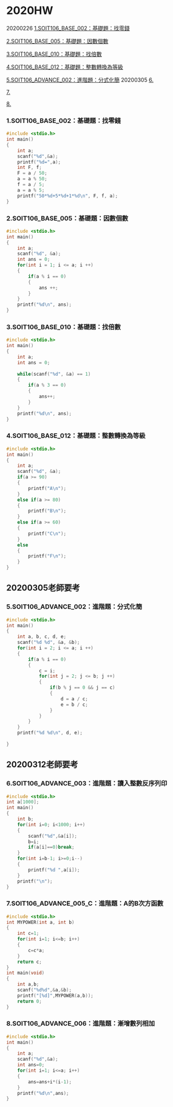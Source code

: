 # 2020HW
20200226
[1.SOIT106_BASE_002：基礎題：找零錢](https://github.com/0915ni/2020HW#1soit106_base_002%E5%9F%BA%E7%A4%8E%E9%A1%8C%E6%89%BE%E9%9B%B6%E9%8C%A2)

[2.SOIT106_BASE_005：基礎題：因數個數](https://github.com/0915ni/2020HW#2soit106_base_005%E5%9F%BA%E7%A4%8E%E9%A1%8C%E5%9B%A0%E6%95%B8%E5%80%8B%E6%95%B8)

[3.SOIT106_BASE_010：基礎題：找倍數](https://github.com/0915ni/2020HW#3soit106_base_010%E5%9F%BA%E7%A4%8E%E9%A1%8C%E6%89%BE%E5%80%8D%E6%95%B8)

[4.SOIT106_BASE_012：基礎題：整數轉換為等級](https://github.com/0915ni/2020HW#4soit106_base_012%E5%9F%BA%E7%A4%8E%E9%A1%8C%E6%95%B4%E6%95%B8%E8%BD%89%E6%8F%9B%E7%82%BA%E7%AD%89%E7%B4%9A)

[5.SOIT106_ADVANCE_002：進階題：分式化簡](https://github.com/0915ni/2020HW#5soit106_advance_002%E9%80%B2%E9%9A%8E%E9%A1%8C%E5%88%86%E5%BC%8F%E5%8C%96%E7%B0%A1)
20200305
[6.]()

[7.]()

[8.](https://github.com/0915ni/2020HW#8)

### 1.SOIT106_BASE_002：基礎題：找零錢
```c
#include <stdio.h>
int main()
{
	int a;
	scanf("%d",&a);
	printf("%d=",a);
	int F, f;
	F = a / 50;
	a = a % 50;
	f = a / 5;
	a = a % 5;
	printf("50*%d+5*%d+1*%d\n", F, f, a);
}
```
### 2.SOIT106_BASE_005：基礎題：因數個數
```c
#include <stdio.h>
int main()
{
	int a;
	scanf("%d", &a);
	int ans = 0;
	for(int i = 1; i <= a; i ++)
	{
		if(a % i == 0)
		{
			ans ++;
		}
	}
	printf("%d\n", ans);
}
```

### 3.SOIT106_BASE_010：基礎題：找倍數
```c
#include <stdio.h>
int main()
{
	int a;
	int ans = 0;
	
	while(scanf("%d", &a) == 1)
	{
		if(a % 3 == 0)
		{
			ans++;
		}
	}
	printf("%d\n", ans);
}
```

### 4.SOIT106_BASE_012：基礎題：整數轉換為等級
```c
#include <stdio.h>
int main()
{
	int a;
	scanf("%d", &a);
	if(a >= 90)
	{
		printf("A\n");
	}
	else if(a >= 80)
	{
		printf("B\n");
	}
	else if(a >= 60)
	{
		printf("C\n");
	}
	else
	{
		printf("F\n");
	}
}
```
## 20200305老師要考
### 5.SOIT106_ADVANCE_002：進階題：分式化簡 
```c
#include <stdio.h>
int main()
{
	int a, b, c, d, e;
	scanf("%d %d", &a, &b);
	for(int i = 2; i <= a; i ++)
	{
		if(a % i == 0)
		{
			c = i;
			for(int j = 2; j <= b; j ++)
			{
				if(b % j == 0 && j == c)
				{
					d = a / c;
					e = b / c;
				}
			}
		}
	}
	printf("%d %d\n", d, e);
	
}
```
## 20200312老師要考
### 6.SOIT106_ADVANCE_003：進階題：讀入整數反序列印
```c
#include <stdio.h>
int a[1000];
int main()
{
	int b;
	for(int i=0; i<1000; i++)
	{
		scanf("%d",&a[i]);
		b=i;
		if(a[i]==0)break;
	}
	for(int i=b-1; i>=0;i--)
	{
		printf("%d ",a[i]);
	} 
	printf("\n");
}
```

### 7.SOIT106_ADVANCE_005_C：進階題：A的B次方函數
```c
#include <stdio.h>
int MYPOWER(int a, int b)
{
	int c=1;
	for(int i=1; i<=b; i++)
	{
		c=c*a;
	}
	return c;
}
int main(void)
{
	int a,b;
	scanf("%d%d",&a,&b);
	printf("[%d]",MYPOWER(a,b));
	return 0;
}

```

### 8.SOIT106_ADVANCE_006：進階題：漸增數列相加 
```c
#include <stdio.h>
int main()
{
	int a;
	scanf("%d",&a);
	int ans=0;
	for(int i=1; i<=a; i++)
	{
		ans=ans+i*(i-1);
	}
	printf("%d\n",ans);
}
```
